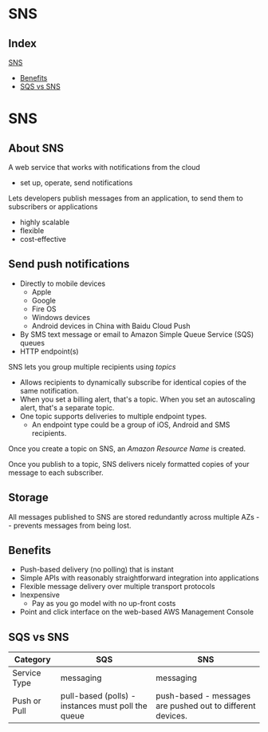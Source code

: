 # SNS

## Index

[SNS](#SNS)

* [Benefits](#Benefits)
* [SQS vs SNS](#SQS-vs-SNS)

# SNS

## About SNS

A web service that works with notifications from the cloud

* set up, operate, send notifications

Lets developers publish messages from an application, to send them to subscribers or applications

* highly scalable
* flexible
* cost-effective

## Send push notifications

* Directly to mobile devices
  * Apple
  * Google
  * Fire OS
  * Windows devices
  * Android devices in China with Baidu Cloud Push
* By SMS text message or email to Amazon Simple Queue Service (SQS) queues
* HTTP endpoint(s)

SNS lets you group multiple recipients using *topics*

* Allows recipients to dynamically subscribe for identical copies of the same notification.
* When you set a billing alert, that's a topic. When you set an autoscaling alert, that's a separate topic.
* One topic supports deliveries to multiple endpoint types.
  * An endpoint type could be a group of iOS, Android and SMS recipients.

Once you create a topic on SNS, an *Amazon Resource Name* is created.

Once you publish to a topic, SNS delivers nicely formatted copies of your message to each subscriber.

## Storage

All messages published to SNS are stored redundantly across multiple AZs -- prevents messages from being lost.

## Benefits

* Push-based delivery (no polling) that is instant
* Simple APIs with reasonably straightforward integration into applications
* Flexible message delivery over multiple transport protocols
* Inexpensive
  * Pay as you go model with no up-front costs
* Point and click interface on the web-based AWS Management Console

## SQS vs SNS

Category|SQS|SNS|
|-----|-----|-----|
|Service Type|messaging|messaging|
|Push or Pull|pull-based (polls) - instances must poll the queue|push-based - messages are pushed out to different devices.|
